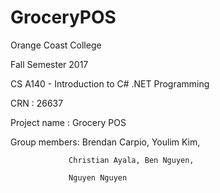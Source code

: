 # GroceryPOS

Orange Coast College

Fall Semester 2017

CS A140 - Introduction to C# .NET Programming

CRN          :   26637

Project name :   Grocery POS

Group members:   Brendan Carpio, Youlim Kim,

                 Christian Ayala, Ben Nguyen,
                 
                 Nguyen Nguyen
